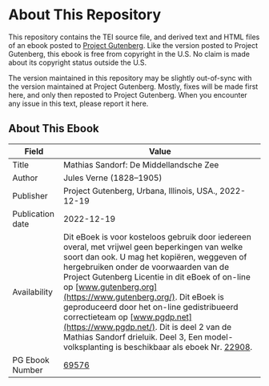 # About This Repository

This repository contains the TEI source file, and derived text and HTML files of an ebook posted to [Project Gutenberg](https://www.gutenberg.org/). Like the version posted to Project Gutenberg, this ebook is free from copyright in the U.S. No claim is made about its copyright status outside the U.S.

The version maintained in this repository may be slightly out-of-sync with the version maintained at Project Gutenberg. Mostly, fixes will be made first here, and only then reposted to Project Gutenberg. When you encounter any issue in this text, please report it here.

## About This Ebook

| Field | Value |
|-------|-------|
| Title | Mathias Sandorf: De Middellandsche Zee |
| Author | Jules Verne (1828–1905) |
| Publisher | Project Gutenberg, Urbana, Illinois, USA., 2022-12-19 |
| Publication date | 2022-12-19 |
| Availability | Dit eBoek is voor kosteloos gebruik door iedereen overal, met vrijwel geen beperkingen van welke soort dan ook. U mag het kopiëren, weggeven of hergebruiken onder de voorwaarden van de Project Gutenberg Licentie in dit eBoek of on-line op [www.gutenberg.org](https://www.gutenberg.org/). Dit eBoek is geproduceerd door het on-line gedistribueerd correctieteam op [www.pgdp.net](https://www.pgdp.net/). Dit is deel 2 van de Mathias Sandorf drieluik. Deel 3, Een model-volksplanting is beschikbaar als eboek Nr. [22908](https://www.gutenberg.org/ebooks/22908). |
| PG Ebook Number | [69576](https://www.gutenberg.org/ebooks/69576) |
